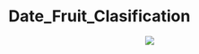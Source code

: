 # Date_Fruit_Clasification

<center><img src="https://storage.googleapis.com/kaggle-datasets-images/2049845/3400552/7ea4cce54ee9f92170cf7e4dfcb72394/dataset-cover.jpg?t=2022-04-03-09-30-05"></center>
